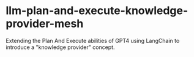 # llm-plan-and-execute-knowledge-provider-mesh
Extending the Plan And Execute abilities of GPT4 using LangChain to introduce a "knowledge provider" concept.

